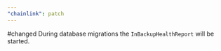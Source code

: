 ```yaml
---
"chainlink": patch
---
```


#changed During database migrations the `InBackupHealthReport` will be started.
